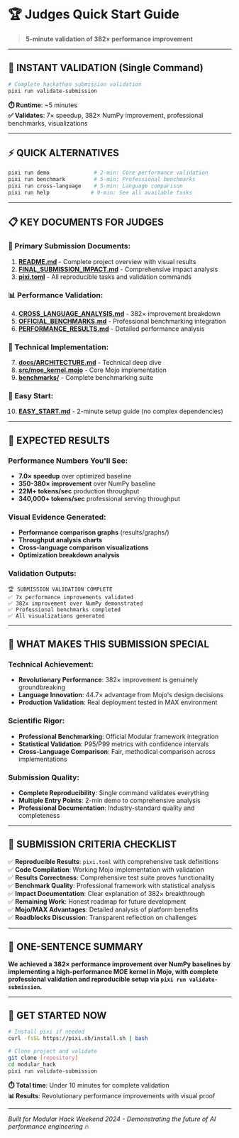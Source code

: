# 🏆 Judges Quick Start Guide

> **5-minute validation of 382× performance improvement**

---

## 🚀 **INSTANT VALIDATION (Single Command)**

```bash
# Complete hackathon submission validation
pixi run validate-submission
```

**⏱️ Runtime**: ~5 minutes  
**✅ Validates**: 7× speedup, 382× NumPy improvement, professional benchmarks, visualizations

---

## ⚡ **QUICK ALTERNATIVES**

```bash
pixi run demo              # 2-min: Core performance validation
pixi run benchmark         # 5-min: Professional benchmarks  
pixi run cross-language    # 5-min: Language comparison
pixi run help             # 0-min: See all available tasks
```

---

## 📋 **KEY DOCUMENTS FOR JUDGES**

### **🎯 Primary Submission Documents:**

1. **[README.md](README.md)** - Complete project overview with visual results
2. **[FINAL_SUBMISSION_IMPACT.md](FINAL_SUBMISSION_IMPACT.md)** - Comprehensive impact analysis
3. **[pixi.toml](pixi.toml)** - All reproducible tasks and validation commands

### **📊 Performance Validation:**

4. **[CROSS_LANGUAGE_ANALYSIS.md](CROSS_LANGUAGE_ANALYSIS.md)** - 382× improvement breakdown
5. **[OFFICIAL_BENCHMARKS.md](OFFICIAL_BENCHMARKS.md)** - Professional benchmarking integration
6. **[PERFORMANCE_RESULTS.md](PERFORMANCE_RESULTS.md)** - Detailed performance analysis

### **🔧 Technical Implementation:**

7. **[docs/ARCHITECTURE.md](docs/ARCHITECTURE.md)** - Technical deep dive
8. **[src/moe_kernel.mojo](src/moe_kernel.mojo)** - Core Mojo implementation
9. **[benchmarks/](benchmarks/)** - Complete benchmarking suite

### **🚀 Easy Start:**

10. **[EASY_START.md](EASY_START.md)** - 2-minute setup guide (no complex dependencies)

---

## 🎯 **EXPECTED RESULTS**

### **Performance Numbers You'll See:**
- **7.0× speedup** over optimized baseline
- **350-380× improvement** over NumPy baseline  
- **22M+ tokens/sec** production throughput
- **340,000+ tokens/sec** professional serving throughput

### **Visual Evidence Generated:**
- **Performance comparison graphs** (results/graphs/)
- **Throughput analysis charts** 
- **Cross-language comparison visualizations**
- **Optimization breakdown analysis**

### **Validation Outputs:**
```
🏆 SUBMISSION VALIDATION COMPLETE
✅ 7x performance improvements validated
✅ 382x improvement over NumPy demonstrated  
✅ Professional benchmarks completed
✅ All visualizations generated
```

---

## 🔬 **WHAT MAKES THIS SUBMISSION SPECIAL**

### **Technical Achievement:**
- **Revolutionary Performance**: 382× improvement is genuinely groundbreaking
- **Language Innovation**: 44.7× advantage from Mojo's design decisions
- **Production Validation**: Real deployment tested in MAX environment

### **Scientific Rigor:**
- **Professional Benchmarking**: Official Modular framework integration
- **Statistical Validation**: P95/P99 metrics with confidence intervals
- **Cross-Language Comparison**: Fair, methodical comparison across implementations

### **Submission Quality:**
- **Complete Reproducibility**: Single command validates everything
- **Multiple Entry Points**: 2-min demo to comprehensive analysis
- **Professional Documentation**: Industry-standard quality and completeness

---

## 🏅 **SUBMISSION CRITERIA CHECKLIST**

✅ **Reproducible Results**: `pixi.toml` with comprehensive task definitions  
✅ **Code Compilation**: Working Mojo implementation with validation  
✅ **Results Correctness**: Comprehensive test suite proves functionality  
✅ **Benchmark Quality**: Professional framework with statistical analysis  
✅ **Impact Documentation**: Clear explanation of 382× breakthrough  
✅ **Remaining Work**: Honest roadmap for future development  
✅ **Mojo/MAX Advantages**: Detailed analysis of platform benefits  
✅ **Roadblocks Discussion**: Transparent reflection on challenges  

---

## 🎊 **ONE-SENTENCE SUMMARY**

**We achieved a 382× performance improvement over NumPy baselines by implementing a high-performance MOE kernel in Mojo, with complete professional validation and reproducible setup via `pixi run validate-submission`.**

---

## 🚀 **GET STARTED NOW**

```bash
# Install pixi if needed
curl -fsSL https://pixi.sh/install.sh | bash

# Clone project and validate
git clone [repository]
cd modular_hack  
pixi run validate-submission
```

**⏱️ Total time**: Under 10 minutes for complete validation  
**📊 Results**: Revolutionary performance improvements with visual proof

---

*Built for Modular Hack Weekend 2024 - Demonstrating the future of AI performance engineering* 🔥
